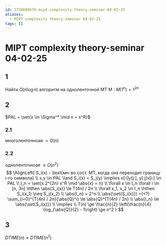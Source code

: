 ```yaml
---
id: 1738689676-mipt-complexity-theory-seminar-04-02-25
aliases:
  - MIPT complexity theory-seminar 04-02-25
tags: []
---
```


# MIPT complexity theory-seminar 04-02-25

## 1
Найти $O(n \log n)$ алгоритм на одноленточной МТ M : $M(1^n) = 1^{2n}$
## 2
$PAL = \set{x \in \Sigma^* \mid x = x^R}$ 
### 2.1
многоленточноая $= O(n)$
### 2.2
одноленточноая $\ge O(n^2)$
$$
\AlignLeft{
S_i(x) - \text{мн-во сост. МТ, когда она переходит границу i-го символа} \\
x,y \in PAL \land S_i(x) = S_j(y) \implies
x[:i]y[j:], y[:j]x[i:] \in PAL \\
I_n = \set{x 2^{2n} x^R \mid \abs{x} = n} \\
\forall x \in I_n \forall i \in [n, 3n] \hthen \abs{S_i(x)} \le T(4n) / 2n \\
\forall x_1, x_2 \in I_n \hthen S_i(x_1) \neq S_j(x_2) \\
\abs{I_n} = 2^n \\
\abs{\set{S_i(x)}} =(<?) \sum_{i=0}^{T(4n) / 2n}{\abs{Q}^i} \le 
\abs{Q}^{T(4n) / 2n} \\
\abs{I_n} \le \abs{\set{S_i(x)}} \\
\implies \\
T(n) \ge \frac{n}{2} \left(\frac{n}{4} \log_{\abs{Q}}{2} - 1\right) \ge n^2
}
$$
## 3
$DTIME(n) \neq DTIME(n^2)$
